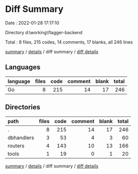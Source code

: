 # Diff Summary

Date : 2022-01-28 17:17:10

Directory d:\working\flagger-backend

Total : 8 files,  215 codes, 14 comments, 17 blanks, all 246 lines

[summary](results.md) / [details](details.md) / diff summary / [diff details](diff-details.md)

## Languages
| language | files | code | comment | blank | total |
| :--- | ---: | ---: | ---: | ---: | ---: |
| Go | 8 | 215 | 14 | 17 | 246 |

## Directories
| path | files | code | comment | blank | total |
| :--- | ---: | ---: | ---: | ---: | ---: |
| . | 8 | 215 | 14 | 17 | 246 |
| dbhandlers | 3 | 53 | 4 | 3 | 60 |
| routers | 4 | 143 | 10 | 13 | 166 |
| tools | 1 | 19 | 0 | 1 | 20 |

[summary](results.md) / [details](details.md) / diff summary / [diff details](diff-details.md)